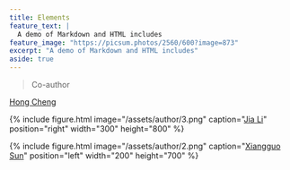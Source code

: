 ```yaml
---
title: Elements
feature_text: |
  A demo of Markdown and HTML includes
feature_image: "https://picsum.photos/2560/600?image=873"
excerpt: "A demo of Markdown and HTML includes"
aside: true
---
```






> Co-author




[Hong Cheng](https://www1.se.cuhk.edu.hk/~hcheng/)

{% include figure.html image="/assets/author/3.png" caption="[Jia Li](https://sites.google.com/view/lijia)" position="right" width="300" height="800" %}

{% include figure.html image="/assets/author/2.png" caption="[Xiangguo Sun](https://xgsun.mysxl.cn/)" position="left" width="200" height="700" %}

